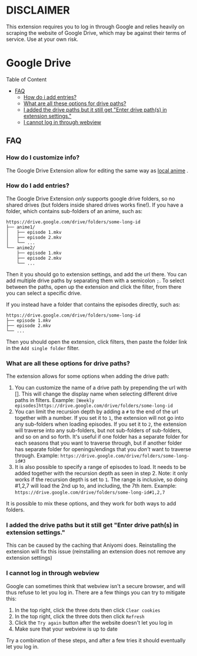 # DISCLAIMER

This extension requires you to log in through Google and relies heavily on scraping the website of Google Drive, which may be against their terms of service. Use at your own risk.

# Google Drive

Table of Content
- [FAQ](#FAQ)
  - [How do i add entries?](#how-do-i-add-entries)
  - [What are all these options for drive paths?](#what-are-all-these-options-for-drive-paths)
  - [I added the drive paths but it still get "Enter drive path(s) in extension settings."](#i-added-the-drive-paths-but-it-still-get-enter-drive-paths-in-extension-settings)
  - [I cannot log in through webview](#i-cannot-log-in-through-webview)

## FAQ

### How do I customize info?

The Google Drive Extension allow for editing the same way as [local anime](https://aniyomi.org/docs/guides/local-anime-source/advanced)      .

### How do I add entries?
The Google Drive Extension *only* supports google drive folders, so no shared drives (but folders inside shared drives works fine!). If you have a folder, which contains sub-folders of an anime, such as:
```
https://drive.google.com/drive/folders/some-long-id
├── anime1/
│   ├── episode 1.mkv
│   ├── episode 2.mkv
│   └── ...
└── anime2/
    ├── episode 1.mkv
    ├── episode 2.mkv
    └── ...
```
Then it you should go to extension settings, and add the url there. You can add multiple drive paths by separating them with a semicolon `;`. To select between the paths, open up the extension and click the filter, from there you can select a specific drive.

If you instead have a folder that contains the episodes directly, such as:
```
https://drive.google.com/drive/folders/some-long-id
├── episode 1.mkv
├── episode 2.mkv
└── ...
```
Then you should open the extension, click filters, then paste the folder link in the `Add single folder` filter.

### What are all these options for drive paths?
The extension allows for some options when adding the drive path:
1. You can customize the name of a drive path by prepending the url with [<insert name>]. This will change the display name when selecting different drive paths in filters. Example: `[Weekly episodes]https://drive.google.com/drive/folders/some-long-id`
2. You can limit the recursion depth by adding a `#` to the end of the url together with a number. If you set it to `1`, the extension will not go into any sub-folders when loading episodes. If you set it to `2`, the extension will traverse into any sub-folders, but not sub-folders of sub-folders, and so on and so forth. It's useful if one folder has a separate folder for each seasons that you want to traverse through, but if another folder has separate folder for openings/endings that you *don't* want to traverse through. Example: `https://drive.google.com/drive/folders/some-long-id#3`
3. It is also possible to specify a range of episodes to load. It needs to be added together with the recursion depth as seen in step 2. Note: it only works if the recursion depth is set to `1`. The range is inclusive, so doing #1,2,7 will load the 2nd up to, and including, the 7th item. Example: `https://drive.google.com/drive/folders/some-long-id#1,2,7`

It is possible to mix these options, and they work for both ways to add folders.

### I added the drive paths but it still get "Enter drive path(s) in extension settings."
This can be caused by the caching that Aniyomi does. Reinstalling the extension will fix this issue (reinstalling an extension does not remove any extension settings)

### I cannot log in through webview
Google can sometimes think that webview isn't a secure browser, and will thus refuse to let you log in. There are a few things you can try to mitigate this:
1. In the top right, click the three dots then click `Clear cookies`
2. In the top right, click the three dots then click `Refresh`
3. Click the `Try again` button after the website doesn't let you log in
4. Make sure that your webview is up to date
   
Try a combination of these steps, and after a few tries it should eventually let you log in.
